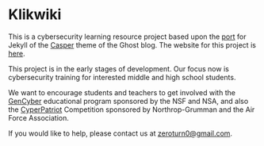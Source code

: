 # Klikwiki

This is a cybersecurity learning resource project based upon the [port](https://github.com/rosario/kasper) for Jekyll of the [Casper](https://github.com/tryghost/casper) theme of the Ghost blog.  The website for this project is [here](http://zeroturn.github.io/).

This project is in the early stages of development.  Our focus now is cybersecurity training for interested middle and high school students.

We want to encourage students and teachers to get involved with the [GenCyber](http://www.gen-cyber.com/) educational program sponsored by the NSF and NSA, and also the [CyperPatriot](https://www.uscyberpatriot.org/) Competition sponsored by Northrop-Grumman and the Air Force Association.

If you would like to help, please contact us at zeroturn0@gmail.com.